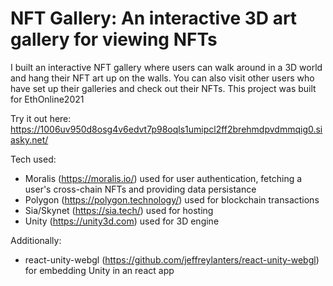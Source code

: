 # NFT Gallery: An interactive 3D art gallery for viewing NFTs

I built an interactive NFT gallery where users can walk around in a 3D world and hang their NFT art up on the walls.
You can also visit other users who have set up their galleries and check out their NFTs.
This project was built for EthOnline2021

Try it out here: https://1006uv950d8osg4v6edvt7p98oqls1umipcl2ff2brehmdpvdmmqig0.siasky.net/

Tech used:
- Moralis (https://moralis.io/) used for user authentication, fetching a user's cross-chain NFTs and providing data persistance
- Polygon (https://polygon.technology/) used for blockchain transactions
- Sia/Skynet (https://sia.tech/) used for hosting
- Unity (https://unity3d.com) used for 3D engine

Additionally:
- react-unity-webgl (https://github.com/jeffreylanters/react-unity-webgl) for embedding Unity in an react app
